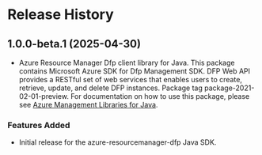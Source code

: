 # Release History

## 1.0.0-beta.1 (2025-04-30)

- Azure Resource Manager Dfp client library for Java. This package contains Microsoft Azure SDK for Dfp Management SDK. DFP Web API provides a RESTful set of web services that enables users to create, retrieve, update, and delete DFP instances. Package tag package-2021-02-01-preview. For documentation on how to use this package, please see [Azure Management Libraries for Java](https://aka.ms/azsdk/java/mgmt).
### Features Added

- Initial release for the azure-resourcemanager-dfp Java SDK.
